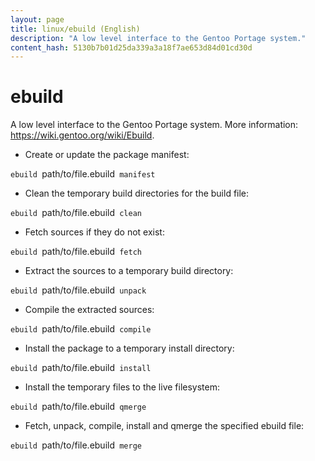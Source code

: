 ```yaml
---
layout: page
title: linux/ebuild (English)
description: "A low level interface to the Gentoo Portage system."
content_hash: 5130b7b01d25da339a3a18f7ae653d84d01cd30d
---
```

# ebuild

A low level interface to the Gentoo Portage system.
More information: <https://wiki.gentoo.org/wiki/Ebuild>.

- Create or update the package manifest:

`ebuild `<span class="tldr-var badge badge-pill bg-dark-lm bg-white-dm text-white-lm text-dark-dm font-weight-bold">path/to/file.ebuild</span>` manifest`

- Clean the temporary build directories for the build file:

`ebuild `<span class="tldr-var badge badge-pill bg-dark-lm bg-white-dm text-white-lm text-dark-dm font-weight-bold">path/to/file.ebuild</span>` clean`

- Fetch sources if they do not exist:

`ebuild `<span class="tldr-var badge badge-pill bg-dark-lm bg-white-dm text-white-lm text-dark-dm font-weight-bold">path/to/file.ebuild</span>` fetch`

- Extract the sources to a temporary build directory:

`ebuild `<span class="tldr-var badge badge-pill bg-dark-lm bg-white-dm text-white-lm text-dark-dm font-weight-bold">path/to/file.ebuild</span>` unpack`

- Compile the extracted sources:

`ebuild `<span class="tldr-var badge badge-pill bg-dark-lm bg-white-dm text-white-lm text-dark-dm font-weight-bold">path/to/file.ebuild</span>` compile`

- Install the package to a temporary install directory:

`ebuild `<span class="tldr-var badge badge-pill bg-dark-lm bg-white-dm text-white-lm text-dark-dm font-weight-bold">path/to/file.ebuild</span>` install`

- Install the temporary files to the live filesystem:

`ebuild `<span class="tldr-var badge badge-pill bg-dark-lm bg-white-dm text-white-lm text-dark-dm font-weight-bold">path/to/file.ebuild</span>` qmerge`

- Fetch, unpack, compile, install and qmerge the specified ebuild file:

`ebuild `<span class="tldr-var badge badge-pill bg-dark-lm bg-white-dm text-white-lm text-dark-dm font-weight-bold">path/to/file.ebuild</span>` merge`
